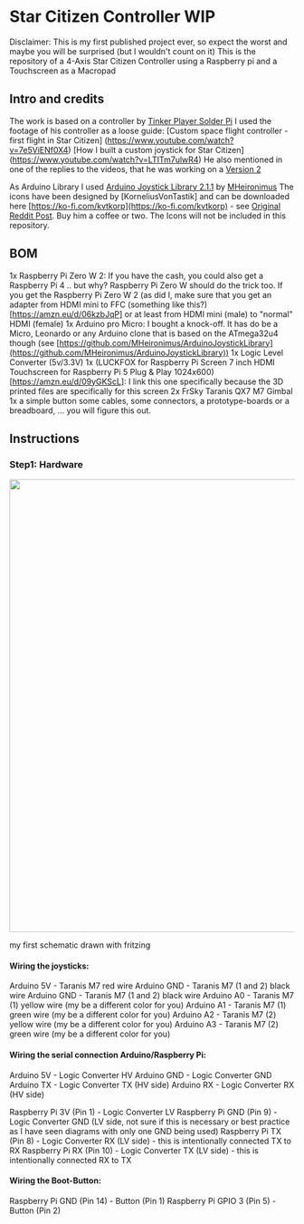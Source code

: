 # Star Citizen Controller WIP
Disclaimer: This is my first published project ever, so expect the worst and maybe you will be surprised (but I wouldn't count on it)
This is the repository of a 4-Axis Star Citizen Controller using a Raspberry pi and a Touchscreen as a Macropad

## Intro and credits
The work is based on a controller by [Tinker Player Solder Pi](https://www.youtube.com/@TinkerPlayerSolderPi) 
I used the footage of his controller as a loose guide:
[Custom space flight controller - first flight in Star Citizen] (https://www.youtube.com/watch?v=7e5ViENf0X4)
[How I built a custom joystick for Star Citizen] (https://www.youtube.com/watch?v=LTITm7ulwR4)
He also mentioned in one of the replies to the videos, that he was working on a [Version 2](https://imgur.com/a/custom-6dof-joystick-with-touchscreen-interface-NOEMydg)

As Arduino Library I used [Arduino Joystick Library 2.1.1](https://github.com/MHeironimus/ArduinoJoystickLibrary) by [MHeironimus](https://github.com/MHeironimus)
The icons have been designed by [KorneliusVonTastik] and can be downloaded here [https://ko-fi.com/kvtkorp](https://ko-fi.com/kvtkorp) - see [Original Reddit Post](https://www.reddit.com/r/starcitizen/comments/1dvfeq6/icon_pack_and_streamdeck_profiles_by_kvt_korp/). Buy him a coffee or two. The Icons will not be included in this repository.

## BOM
1x Raspberry Pi Zero W 2: If you have the cash, you could also get a Raspberry Pi 4 .. but why? Raspberry Pi Zero W should do the trick too. If you get the Raspberry Pi Zero W 2 (as did I, make sure that you get an adapter from HDMI mini to FFC (something like this?)[https://amzn.eu/d/06kzbJqP] or at least from HDMI mini (male) to "normal" HDMI (female)
1x Arduino pro Micro: I bought a knock-off. It has do be a Micro, Leonardo or any Arduino clone that is based on the ATmega32u4 though (see [https://github.com/MHeironimus/ArduinoJoystickLibrary](https://github.com/MHeironimus/ArduinoJoystickLibrary))
1x Logic Level Converter (5v/3.3V)
1x (LUCKFOX for Raspberry Pi Screen 7 inch HDMI Touchscreen for Raspberry Pi 5 Plug & Play 1024x600)[https://amzn.eu/d/09yGKScL]: I link this one specifically because the 3D printed files are specifically for this screen
2x FrSky Taranis QX7 M7 Gimbal
1x a simple button
some cables, some connectors, a prototype-boards or a breadboard, ... you will figure this out.

## Instructions
### Step1: Hardware
<img src="https://github.com/Haskar/Star_Citizen_Controller/blob/main/Screenshot%202024-07-22%20123810.png" width=800/>

my first schematic drawn with fritzing

#### Wiring the joysticks: 
Arduino 5V - Taranis M7 red wire
Arduino GND - Taranis M7 (1 and 2) black wire
Arduino GND - Taranis M7 (1 and 2) black wire
Arduino A0 - Taranis M7 (1) yellow wire (my be a different color for you)
Arduino A1 - Taranis M7 (1) green wire (my be a different color for you)
Arduino A2 - Taranis M7 (2) yellow wire (my be a different color for you)
Arduino A3 - Taranis M7 (2) green wire (my be a different color for you)

#### Wiring the serial connection Arduino/Raspberry Pi: 
Arduino 5V - Logic Converter HV
Arduino GND - Logic Converter GND
Arduino TX - Logic Converter TX (HV side)
Arduino RX - Logic Converter RX (HV side)

Raspberry Pi 3V (Pin 1) - Logic Converter LV
Raspberry Pi GND (Pin 9) - Logic Converter GND (LV side, not sure if this is necessary or best practice as I have seen diagrams with only one GND being used)
Raspberry Pi TX (Pin 8) - Logic Converter RX (LV side) - this is intentionally connected TX to RX
Raspberry Pi RX (Pin 10) - Logic Converter TX (LV side) - this is intentionally connected RX to TX

#### Wiring the Boot-Button: 
Raspberry Pi GND (Pin 14) - Button (Pin 1)
Raspberry Pi GPIO 3 (Pin 5) - Button (Pin 2)



